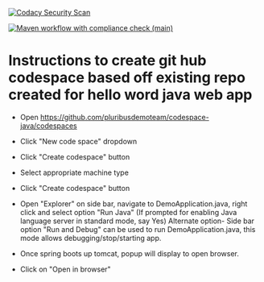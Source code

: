 [![Codacy Security Scan](https://github.com/pluribusdemoteam/codespace-java/actions/workflows/codacy-analysis.yml/badge.svg)](https://github.com/pluribusdemoteam/codespace-java/actions/workflows/codacy-analysis.yml)

[![Maven workflow with compliance check (main)](https://github.com/pluribusdemoteam/codespace-java/actions/workflows/maven-workflow.yml/badge.svg)](https://github.com/pluribusdemoteam/codespace-java/actions/workflows/maven-workflow.yml)

# Instructions to create git hub codespace based off existing repo created for hello word java web app

* Open https://github.com/pluribusdemoteam/codespace-java/codespaces

* Click "New code space" dropdown

* Click "Create codespace" button

* Select appropriate machine type

* Click "Create codespace" button

* Open "Explorer" on side bar, navigate to DemoApplication.java, right click and select option "Run Java" (If prompted for enabling Java language server in standard mode, say Yes)
	Alternate option- Side bar option "Run and Debug" can be used to run DemoApplication.java, this mode allows debugging/stop/starting app.

* Once spring boots up tomcat,  popup will display to open browser.

* Click on "Open in browser"
